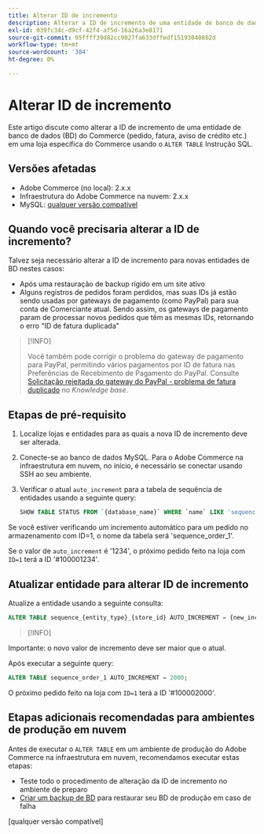 ```yaml
---
title: Alterar ID de incremento
description: Alterar a ID de incremento de uma entidade de banco de dados do Commerce.
exl-id: 039fc34c-d9cf-42f4-af5d-16a26a3e8171
source-git-commit: 95ffff39d82cc9027fa633dffedf15193040802d
workflow-type: tm+mt
source-wordcount: '384'
ht-degree: 0%

---
```


# Alterar ID de incremento

Este artigo discute como alterar a ID de incremento de uma entidade de banco de dados (BD) do Commerce (pedido, fatura, aviso de crédito etc.) em uma loja específica do Commerce usando o `ALTER TABLE` Instrução SQL.

## Versões afetadas

- Adobe Commerce (no local): 2.x.x
- Infraestrutura do Adobe Commerce na nuvem: 2.x.x
- MySQL: [qualquer versão compatível](../../installation/prerequisites/database/mysql.md)

## Quando você precisaria alterar a ID de incremento?

Talvez seja necessário alterar a ID de incremento para novas entidades de BD nestes casos:

- Após uma restauração de backup rígido em um site ativo
- Alguns registros de pedidos foram perdidos, mas suas IDs já estão sendo usadas por gateways de pagamento (como PayPal) para sua conta de Comerciante atual. Sendo assim, os gateways de pagamento param de processar novos pedidos que têm as mesmas IDs, retornando o erro &quot;ID de fatura duplicada&quot;

>[!INFO]
>
>Você também pode corrigir o problema do gateway de pagamento para PayPal, permitindo vários pagamentos por ID de fatura nas Preferências de Recebimento de Pagamento do PayPal. Consulte [Solicitação rejeitada do gateway do PayPal - problema de fatura duplicado] no _Knowledge base_.

## Etapas de pré-requisito

1. Localize lojas e entidades para as quais a nova ID de incremento deve ser alterada.
1. Conecte-se ao banco de dados MySQL.
Para o Adobe Commerce na infraestrutura em nuvem, no início, é necessário se conectar usando SSH ao seu ambiente.
1. Verificar o atual `auto_increment` para a tabela de sequência de entidades usando a seguinte query:

   ```sql
   SHOW TABLE STATUS FROM `{database_name}` WHERE `name` LIKE 'sequence_{entity_type}_{store_id}';
   ```

Se você estiver verificando um incremento automático para um pedido no armazenamento com ID=1, o nome da tabela será &#39;sequence_order_1&#39;.

Se o valor de `auto_increment` é &#39;1234&#39;, o próximo pedido feito na loja com `ID=1` terá a ID &#39;#100001234&#39;.

## Atualizar entidade para alterar ID de incremento

Atualize a entidade usando a seguinte consulta:

```sql
ALTER TABLE sequence_{entity_type}_{store_id} AUTO_INCREMENT = {new_increment_value};
```

>[!INFO]
>
Importante: o novo valor de incremento deve ser maior que o atual.

Após executar a seguinte query:

```sql
ALTER TABLE sequence_order_1 AUTO_INCREMENT = 2000;
```

O próximo pedido feito na loja com `ID=1` terá a ID &#39;#100002000&#39;.

## Etapas adicionais recomendadas para ambientes de produção em nuvem

Antes de executar o `ALTER TABLE` em um ambiente de produção do Adobe Commerce na infraestrutura em nuvem, recomendamos executar estas etapas:

- Teste todo o procedimento de alteração da ID de incremento no ambiente de preparo
- [Criar um backup de BD] para restaurar seu BD de produção em caso de falha

<!-- Link Definitions -->

[Solicitação rejeitada do gateway do PayPal - problema de fatura duplicado]: https://support.magento.com/hc/en-us/articles/115002457473
[Criar um backup de BD]: https://support.magento.com/hc/en-us/articles/360003254334
[qualquer versão compatível]

